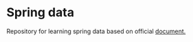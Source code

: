 # Spring data

Repository for learning spring data based on official [document.](https://spring.io/projects/spring-data)
